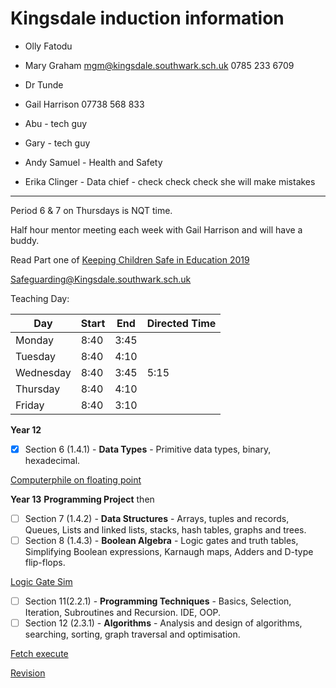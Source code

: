 # Kingsdale induction information 

- Olly Fatodu

- Mary Graham mgm@kingsdale.southwark.sch.uk 0785 233 6709

- Dr Tunde

- Gail Harrison 07738 568 833 

- Abu - tech guy

- Gary - tech guy

- Andy Samuel - Health and Safety

- Erika Clinger - Data chief - check check check she will make mistakes

-----

Period 6 & 7 on Thursdays is NQT time.

Half hour mentor meeting each week with Gail Harrison and will have a buddy.

Read Part one of [Keeping Children Safe in Education 2019](KeepingChildrenSafeInEducation_2019.pdf)

Safeguarding@Kingsdale.southwark.sch.uk

Teaching Day:

|Day|Start|End|Directed Time|
| --- | --- | --- | --- |
| Monday | 8:40 | 3:45 ||
| Tuesday | 8:40 | 4:10 ||
| Wednesday | 8:40 | 3:45|5:15|
| Thursday | 8:40 | 4:10 ||
| Friday | 8:40 | 3:10 ||

**Year 12** 

- [x] Section 6 (1.4.1) - **Data Types** - Primitive data types, binary, hexadecimal.

[Computerphile on floating point](https://www.youtube.com/watch?v=PZRI1IfStY0)

**Year 13** **Programming Project** then 

- [ ] Section 7 (1.4.2) - **Data Structures** - Arrays, tuples and records, Queues, Lists and linked lists, stacks, hash tables, graphs and trees. 
- [ ] Section 8 (1.4.3) - **Boolean Algebra** - Logic gates and truth tables, Simplifying Boolean expressions, Karnaugh maps, Adders and D-type flip-flops.

[Logic Gate Sim](https://academo.org/demos/logic-gate-simulator/)

- [ ] Section 11(2.2.1) - **Programming Techniques** - Basics, Selection, Iteration, Subroutines and Recursion. IDE, OOP.
- [ ] Section 12 (2.3.1) - **Algorithms** - Analysis and design of algorithms, searching, sorting, graph traversal and optimisation. 

[Fetch execute](http://static.hartismere.com/ictskills/FetchExecute2018.swf)

[Revision](https://www.physicsandmathstutor.com/computer-science-revision/)